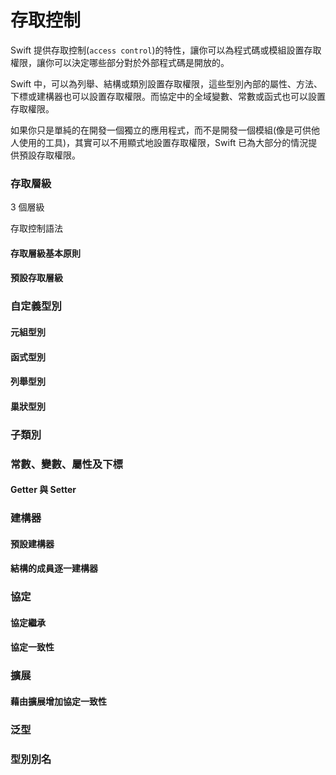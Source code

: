 # 存取控制

Swift 提供存取控制(`access control`)的特性，讓你可以為程式碼或模組設置存取權限，讓你可以決定哪些部分對於外部程式碼是開放的。

Swift 中，可以為列舉、結構或類別設置存取權限，這些型別內部的屬性、方法、下標或建構器也可以設置存取權限。而協定中的全域變數、常數或函式也可以設置存取權限。

如果你只是單純的在開發一個獨立的應用程式，而不是開發一個模組(像是可供他人使用的工具)，其實可以不用顯式地設置存取權限，Swift 已為大部分的情況提供預設存取權限。


### 存取層級

3 個層級

存取控制語法


#### 存取層級基本原則

#### 預設存取層級


### 自定義型別


#### 元組型別

#### 函式型別

#### 列舉型別

#### 巢狀型別


### 子類別


### 常數、變數、屬性及下標

#### Getter 與 Setter


### 建構器

#### 預設建構器

#### 結構的成員逐一建構器


### 協定

#### 協定繼承

#### 協定一致性


### 擴展

#### 藉由擴展增加協定一致性


### 泛型


### 型別別名




